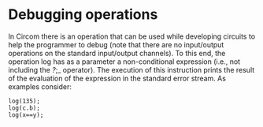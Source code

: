 # Debugging operations

In Circom there is an operation that can be used while developing circuits to help the programmer to debug \(note that there are no input/output operations on the standard input/output channels\). To this end, the operation log has as a parameter a non-conditional expression \(i.e., not including the _?_;\_ operator\). The execution of this instruction prints the result of the evaluation of the expression in the standard error stream. As examples consider:

```text
log(135);
log(c.b);
log(x==y);
```

